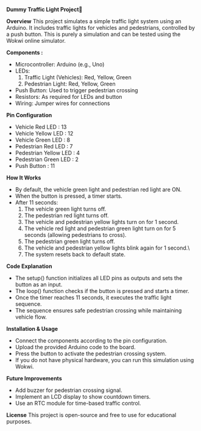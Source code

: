 **Dummy Traffic Light Project**🚦

**Overview**
This project simulates a simple traffic light system using an Arduino. It includes traffic lights for vehicles and pedestrians, controlled by a push button. This is purely a simulation and can be tested using the Wokwi online simulator.

**Components :**
- Microcontroller: Arduino (e.g., Uno)
- LEDs:
  1. Traffic Light (Vehicles): Red, Yellow, Green
  2. Pedestrian Light: Red, Yellow, Green
- Push Button: Used to trigger pedestrian crossing
- Resistors: As required for LEDs and button
- Wiring: Jumper wires for connections

**Pin Configuration**
- Vehicle Red LED : 13
- Vehicle Yellow LED : 12
- Vehicle Green LED : 8
- Pedestrian Red LED : 7
- Pedestrian Yellow LED : 4
- Pedestrian Green LED : 2
- Push Button : 11

**How It Works**
- By default, the vehicle green light and pedestrian red light are ON.
- When the button is pressed, a timer starts.
- After 11 seconds:
  1. The vehicle green light turns off.
  2. The pedestrian red light turns off.
  3. The vehicle and pedestrian yellow lights turn on for 1 second.
  4. The vehicle red light and pedestrian green light turn on for 5 seconds (allowing pedestrians to cross).
  5. The pedestrian green light turns off.
  6. The vehicle and pedestrian yellow lights blink again for 1 second.\
  7. The system resets back to default state.

**Code Explanation**
- The setup() function initializes all LED pins as outputs and sets the button as an input.
- The loop() function checks if the button is pressed and starts a timer.
- Once the timer reaches 11 seconds, it executes the traffic light sequence.
- The sequence ensures safe pedestrian crossing while maintaining vehicle flow.

**Installation & Usage**
- Connect the components according to the pin configuration.
- Upload the provided Arduino code to the board.
- Press the button to activate the pedestrian crossing system.
- If you do not have physical hardware, you can run this simulation using Wokwi.

**Future Improvements**
- Add buzzer for pedestrian crossing signal.
- Implement an LCD display to show countdown timers.
- Use an RTC module for time-based traffic control.

**License**
This project is open-source and free to use for educational purposes.
